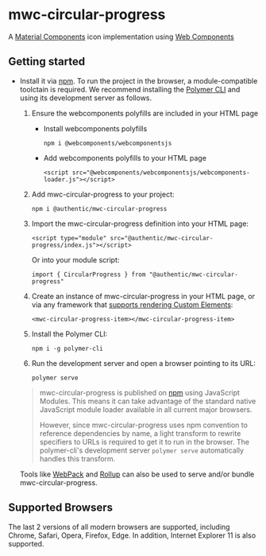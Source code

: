 # mwc-circular-progress
A [Material Components](https://material.io/components/) icon implementation using [Web Components](https://www.webcomponents.org/introduction)

## Getting started

* Install it via [npm](https://www.npmjs.com/). To run the project in the browser, a module-compatible toolctain is required. We recommend installing the [Polymer CLI](https://github.com/Polymer/polymer-cli) and using its development server as follows.

  1. Ensure the webcomponents polyfills are included in your HTML page

      - Install webcomponents polyfills

          ```npm i @webcomponents/webcomponentsjs```

      - Add webcomponents polyfills to your HTML page

          ```<script src="@webcomponents/webcomponentsjs/webcomponents-loader.js"></script>```

  1. Add mwc-circular-progress to your project:

      ```npm i @authentic/mwc-circular-progress```

  1. Import the mwc-circular-progress definition into your HTML page:

      ```<script type="module" src="@authentic/mwc-circular-progress/index.js"></script>```

      Or into your module script:

      ```import { CircularProgress } from "@authentic/mwc-circular-progress"```

  1. Create an instance of mwc-circular-progress in your HTML page, or via any framework that [supports rendering Custom Elements](https://custom-elements-everywhere.com/):

      ```<mwc-circular-progress-item></mwc-circular-progress-item>```

  1. Install the Polymer CLI:

      ```npm i -g polymer-cli```

  1. Run the development server and open a browser pointing to its URL:

      ```polymer serve```

  > mwc-circular-progress is published on [npm](https://www.npmjs.com/package/@authentic/mwc-circular-progress) using JavaScript Modules.
  This means it can take advantage of the standard native JavaScript module loader available in all current major browsers.
  >
  > However, since mwc-circular-progress uses npm convention to reference dependencies by name, a light transform to rewrite specifiers to URLs is required to get it to run in the browser. The polymer-cli's development server `polymer serve` automatically handles this transform.

  Tools like [WebPack](https://webpack.js.org/) and [Rollup](https://rollupjs.org/) can also be used to serve and/or bundle mwc-circular-progress.

## Supported Browsers

The last 2 versions of all modern browsers are supported, including
Chrome, Safari, Opera, Firefox, Edge. In addition, Internet Explorer 11 is also supported.

